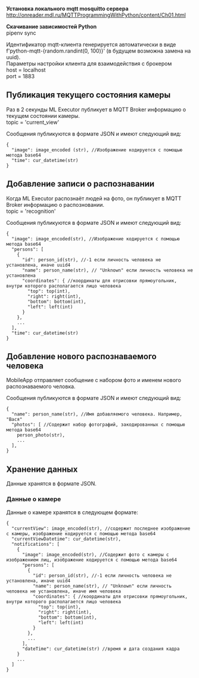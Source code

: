 **Установка локального mqtt mosquitto сервера**
http://onreader.mdl.ru/MQTTProgrammingWithPython/content/Ch01.html

**Скачивание зависимостей Python** <br>
pipenv sync

Идентификатор mqtt-клиента генерируется автоматически в виде f'python-mqtt-{random.randint(0, 100)}' (в будущем возможна замена на uuid). </br>
Параметры настройки клиента для взаимодействия с брокером </br>
host = localhost </br>
port = 1883 </br>

## Публикация текущего состояния камеры

Раз в 2 секунды ML Executor публикует в MQTT Broker информацию о текущем состоянии камеры. </br>
topic = 'current_view' </br>

Сообщения публикуются в формате JSON и имеют следующий вид:
```
{
  "image": image_encoded (str), //Изображение кодируется с помощью метода base64
  "time": cur_datetime(str)
}
```

## Добавление записи о распознавании

Когда ML Executor распознаёт людей на фото, он публикует в MQTT Broker информацию о распозновании. </br>
topic = 'recognition' </br>

Сообщения публикуются в формате JSON и имеют следующий вид:
```
{
  "image": image_encoded(str), //Изображение кодируется с помощью метода base64
  "persons": [
    {
      "id": person_id(str), //-1 если личность человека не установлена, иначе uuid4
      "name": person_name(str), // "Unknown" если личность человека не установлена
      "coordinates": { //координаты для отрисовки прямоугольник, внутри которого располагается лицо человека
        "top": top(int), 
        "right": right(int), 
        "bottom": bottom(int), 
        "left": left(int)
      }
    },
    ...
  ],
  "time": cur_datetime(str)
}
```

## Добавление нового распознаваемого человека

MobileApp отправляет сообщение с набором фото и именем нового распознаваемого человка. </br>

Сообщения публикуются в формате JSON и имеют следующий вид:
```
{
  "name": person_name(str), //Имя добавляемого человека. Например, "Вася"
  "photos": [ //Содержит набор фотографий, закодированных с помощью метода base64
    person_photo(str), 
    ...
  ],
}
```

## Хранение данных

Данные хранятся в формате JSON.

### Данные о камере

Данные о камере хранятся в следующем формате:
```
{
  "currentView": image_encoded(str), //содержит последнее изображение с камеры, изображение кодируется с помощью метода base64
  "currentViewDatetime": cur_datetime(str),
  "notifications": [
    {
      "image": image_encoded(str), //Содержит фото с камеры с изображением лиц, изображение кодируется с помощью метода base64
      "persons": [
        {
          "id": person_id(str), //-1 если личность человека не установлена, иначе uuid4
          "name": person_name(str), // "Unknown" если личность человека не установлена, иначе имя человека
          "coordinates": { //координаты для отрисовки прямоугольник, внутри которого располагается лицо человека
            "top": top(int), 
            "right": right(int), 
            "bottom": bottom(int), 
            "left": left(int)
          }
        },
        ...
      ],
      "dateTime": cur_datetime(str) //время и дата создания кадра
    }
    ...
  ]
}
```
